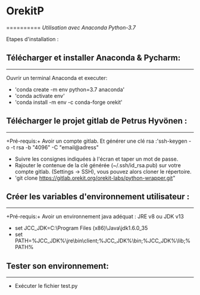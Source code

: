 # OrekitP
==========
_Utilisation avec Anaconda Python-3.7_

Etapes d'installation :

## Télécharger et installer Anaconda & Pycharm: 
-----------------------------------------------
Ouvrir un terminal Anaconda et executer: 
* 'conda create -m env python=3.7 anaconda'
* 'conda activate env'
* 'conda install -m env -c conda-forge orekit'


## Télécharger le projet gitlab de Petrus Hyvönen : 
---------------------------------------------------
+Pré-requis:+ Avoir un compte gitlab. Et générer une clé rsa :'ssh-keygen -o -t rsa -b "4096" -C "email@adress" 
* Suivre les consignes indiquées à l'écran et taper un mot de passe. 
* Rajouter le contenue de la clé générée (~/.ssh/id_rsa.pub) sur votre compte gitlab. (Settings -> SSH), vous pouvez alors cloner le répertoire.
* 'git clone https://gitlab.orekit.org/orekit-labs/python-wrapper.git"


## Créer les variables d'environnement utilisateur :
----------------------------------------------------
+Pré-requis:+ Avoir un environnement java adéquat : JRE v8 ou JDK v13
* set JCC_JDK=C:\Program Files (x86)\Java\jdk1.6.0_35
* set PATH=%JCC_JDK%\jre\bin\client;%JCC_JDK%\bin;%JCC_JDK%\lib;%PATH%


## Tester son environnement:
---------------------------- 

* Exécuter le fichier test.py
